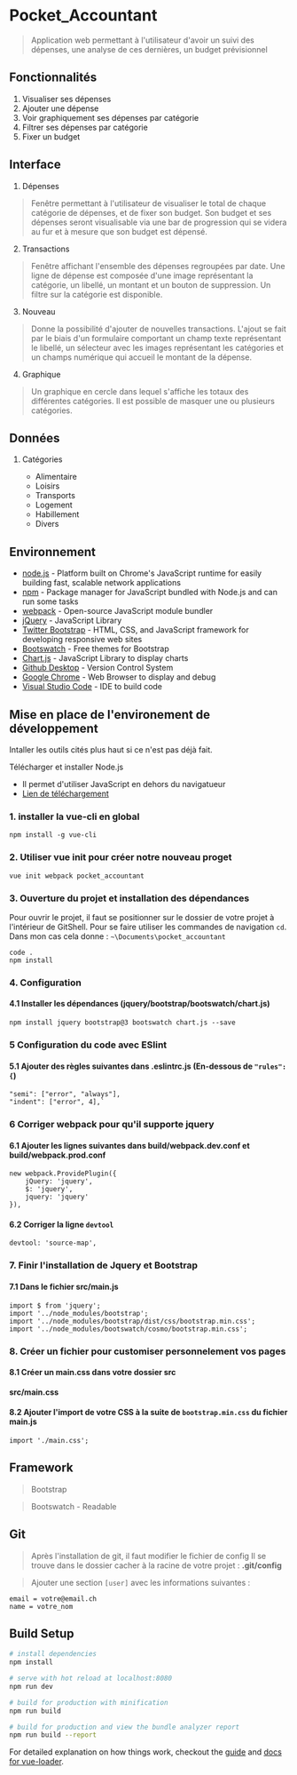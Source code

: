 # Pocket_Accountant

> Application web permettant à l'utilisateur d'avoir un suivi des dépenses, une analyse de ces dernières, un budget prévisionnel

## Fonctionnalités

1. Visualiser ses dépenses
2. Ajouter une dépense
3. Voir graphiquement ses dépenses par catégorie
4. Filtrer ses dépenses par catégorie
5. Fixer un budget

## Interface

1. Dépenses
> Fenêtre permettant à l'utilisateur de visualiser le total de chaque catégorie de dépenses, et de fixer son budget. Son budget et ses dépenses seront visualisable via une bar de progression qui se videra au fur et à mesure que son budget est dépensé.

2. Transactions
> Fenêtre affichant l'ensemble des dépenses regroupées par date. Une ligne de dépense est composée d'une image représentant la catégorie, un libellé, un montant et un bouton de suppression. Un filtre sur la catégorie est disponible.

3. Nouveau
> Donne la possibilité d'ajouter de nouvelles transactions. L'ajout se fait par le biais d'un formulaire comportant un champ texte représentant le libellé, un sélecteur avec les images représentant les catégories et un champs numérique qui accueil le montant de la dépense.

4. Graphique
> Un graphique en cercle dans lequel s'affiche les totaux des différentes catégories. Il est possible de masquer une ou plusieurs catégories. 

## Données

1. Catégories

    * Alimentaire
    * Loisirs
    * Transports
    * Logement
    * Habillement
    * Divers

## Environnement
* [node.js] - Platform built on Chrome's JavaScript runtime for easily building fast, scalable network applications
* [npm] - Package manager for JavaScript bundled with Node.js and can run some tasks
* [webpack] - Open-source JavaScript module bundler
* [jQuery] - JavaScript Library
* [Twitter Bootstrap] - HTML, CSS, and JavaScript framework for developing responsive web sites
* [Bootswatch] - Free themes for Bootstrap
* [Chart.js] - JavaScript Library to display charts
* [Github Desktop] - Version Control System
* [Google Chrome] - Web Browser to display and debug
* [Visual Studio Code] - IDE to build code

## Mise en place de l'environement de développement

Intaller les outils cités plus haut si ce n'est pas déjà fait.

Télécharger et installer Node.js 
* Il permet d'utiliser JavaScript en dehors du navigatueur
* [Lien de téléchargement](https://nodejs.org/en/download/)


### 1. installer la vue-cli en global
    npm install -g vue-cli

### 2. Utiliser vue init pour créer notre nouveau proget
    vue init webpack pocket_accountant

### 3. Ouverture du projet et installation des dépendances
Pour ouvrir le projet, il faut se positionner sur le dossier de votre projet à l'intérieur de GitShell. Pour se faire utiliser les commandes de navigation `cd`. 
Dans mon cas cela donne : `~\Documents\pocket_accountant`

    code .
    npm install

### 4. Configuration
#### 4.1 Installer les dépendances (jquery/bootstrap/bootswatch/chart.js)
    npm install jquery bootstrap@3 bootswatch chart.js --save

### 5 Configuration du code avec ESlint
#### 5.1 Ajouter des règles suivantes dans **.eslintrc.js** (En-dessous de ` "rules": { `)
    "semi": ["error", "always"],
    "indent": ["error", 4],`

### 6 Corriger webpack pour qu'il supporte jquery
#### 6.1 Ajouter les lignes suivantes dans **build/webpack.dev.conf** et **build/webpack.prod.conf**
    new webpack.ProvidePlugin({
        jQuery: 'jquery',
        $: 'jquery',
        jquery: 'jquery'
    }),
#### 6.2 Corriger la ligne `devtool`
    devtool: 'source-map',

### 7. Finir l'installation de Jquery et Bootstrap
#### 7.1 Dans le fichier **src/main.js**
    import $ from 'jquery';
    import '../node_modules/bootstrap';
    import '../node_modules/bootstrap/dist/css/bootstrap.min.css';
    import '../node_modules/bootswatch/cosmo/bootstrap.min.css';


### 8. Créer un fichier pour customiser personnelement vos pages
#### 8.1 Créer un main.css dans votre dossier src
**src/main.css**
#### 8.2 Ajouter l'import de votre CSS à la suite de `bootstrap.min.css` du fichier **main.js**
    import './main.css';

## Framework

> Bootstrap

> Bootswatch - Readable

## Git

> Après l'installation de git, il faut modifier le fichier de config
> Il se trouve dans le dossier cacher à la racine de votre projet : **.git/config**

> Ajouter une section `[user]` avec les informations suivantes :

    email = votre@email.ch
    name = votre_nom


## Build Setup

``` bash
# install dependencies
npm install

# serve with hot reload at localhost:8080
npm run dev

# build for production with minification
npm run build

# build for production and view the bundle analyzer report
npm run build --report
```

For detailed explanation on how things work, checkout the [guide](http://vuejs-templates.github.io/webpack/) and [docs for vue-loader](http://vuejs.github.io/vue-loader).

   [Chart.js]: <http://www.chartjs.org/>
   [webpack]: <https://webpack.js.org/>
   [node.js]: <http://nodejs.org>
   [Twitter Bootstrap]: <http://twitter.github.com/bootstrap/>
   [jQuery]: <http://jquery.com>
   [npm]: <https://www.npmjs.com/>
   [GitHub Desktop]: <https://desktop.github.com/>
   [Visual Studio Code]: <https://code.visualstudio.com/>
   [Google Chrome]: <https://www.google.fr/chrome/browser/desktop/index.html>
   [Bootswatch]: <https://bootswatch.com/>
